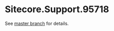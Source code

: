 # Sitecore.Support.95718

See [master branch](https://github.com/sitecoresupport/Sitecore.Support.95718) for details.